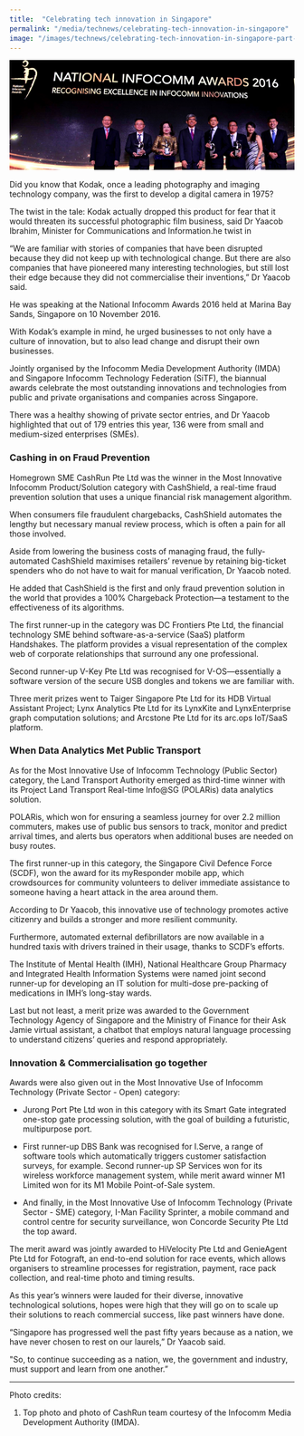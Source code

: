 ```yaml
---
title:  "Celebrating tech innovation in Singapore"
permalink: "/media/technews/celebrating-tech-innovation-in-singapore"
image: "/images/technews/celebrating-tech-innovation-in-singapore-part-1.png"
---
```


![celebrating tech innovation in singapore](/images/technews/celebrating-tech-innovation-in-singapore-part-1.png)

Did you know that Kodak, once a leading photography and imaging technology company, was the first to develop a digital camera in 1975?

The twist in the tale: Kodak actually dropped this product for fear that it would threaten its successful photographic film business, said Dr Yaacob Ibrahim, Minister for Communications and Information.he twist in 

“We are familiar with stories of companies that have been disrupted because they did not keep up with technological change. But there are also companies that have pioneered many interesting technologies, but still lost their edge because they did not commercialise their inventions,” Dr Yaacob said.

He was speaking at the National Infocomm Awards 2016 held at Marina Bay Sands, Singapore on 10 November 2016.

With Kodak’s example in mind, he urged businesses to not only have a culture of innovation, but to also lead change and disrupt their own businesses.

Jointly organised by the Infocomm Media Development Authority (IMDA) and Singapore Infocomm Technology Federation (SiTF), the biannual awards celebrate the most outstanding innovations and technologies from public and private organisations and companies across Singapore.

There was a healthy showing of private sector entries, and Dr Yaacob highlighted that out of 179 entries this year, 136 were from small and medium-sized enterprises (SMEs).

### **Cashing in on Fraud Prevention**
Homegrown SME CashRun Pte Ltd was the winner in the Most Innovative Infocomm Product/Solution category with CashShield, a real-time fraud prevention solution that uses a unique financial risk management algorithm.

When consumers file fraudulent chargebacks, CashShield automates the lengthy but necessary manual review process, which is often a pain for all those involved.

Aside from lowering the business costs of managing fraud, the fully-automated CashShield maximises retailers’ revenue by retaining big-ticket spenders who do not have to wait for manual verification, Dr Yaacob noted.

He added that CashShield is the first and only fraud prevention solution in the world that provides a 100% Chargeback Protection—a testament to the effectiveness of its algorithms.

The first runner-up in the category was DC Frontiers Pte Ltd, the financial technology SME behind software-as-a-service (SaaS) platform Handshakes. The platform provides a visual representation of the complex web of corporate relationships that surround any one professional.

Second runner-up V-Key Pte Ltd was recognised for V-OS—essentially a software version of the secure USB dongles and tokens we are familiar with.

Three merit prizes went to Taiger Singapore Pte Ltd for its HDB Virtual Assistant Project; Lynx Analytics Pte Ltd for its LynxKite and LynxEnterprise graph computation solutions; and Arcstone Pte Ltd for its arc.ops IoT/SaaS platform.

### **When Data Analytics Met Public Transport**
As for the Most Innovative Use of Infocomm Technology (Public Sector) category, the Land Transport Authority emerged as third-time winner with its Project Land Transport Real-time Info@SG (POLARis) data analytics solution.

POLARis, which won for ensuring a seamless journey for over 2.2 million commuters, makes use of public bus sensors to track, monitor and predict arrival times, and alerts bus operators when additional buses are needed on busy routes.

The first runner-up in this category, the Singapore Civil Defence Force (SCDF), won the award for its myResponder mobile app, which crowdsources for community volunteers to deliver immediate assistance to someone having a heart attack in the area around them.

According to Dr Yaacob, this innovative use of technology promotes active citizenry and builds a stronger and more resilient community.

Furthermore, automated external defibrillators are now available in a hundred taxis with drivers trained in their usage, thanks to SCDF’s efforts.

The Institute of Mental Health (IMH), National Healthcare Group Pharmacy and Integrated Health Information Systems were named joint second runner-up for developing an IT solution for multi-dose pre-packing of medications in IMH’s long-stay wards.

Last but not least, a merit prize was awarded to the Government Technology Agency of Singapore and the Ministry of Finance for their Ask Jamie virtual assistant, a chatbot that employs natural language processing to understand citizens’ queries and respond appropriately.

### **Innovation & Commercialisation go together**
Awards were also given out in the Most Innovative Use of Infocomm Technology (Private Sector - Open) category:

* Jurong Port Pte Ltd won in this category with its Smart Gate integrated one-stop gate processing solution, with the goal of building a futuristic, multipurpose port.

* First runner-up DBS Bank was recognised for I.Serve, a range of software tools which automatically triggers customer satisfaction surveys, for example. Second runner-up SP Services won for its wireless workforce management system, while merit award winner M1 Limited won for its M1 Mobile Point-of-Sale system.

* And finally, in the Most Innovative Use of Infocomm Technology (Private Sector - SME) category, I-Man Facility Sprinter, a mobile command and control centre for security surveillance, won Concorde Security Pte Ltd the top award.

The merit award was jointly awarded to HiVelocity Pte Ltd and GenieAgent Pte Ltd for Fotograft, an end-to-end solution for race events, which allows organisers to streamline processes for registration, payment, race pack collection, and real-time photo and timing results.

As this year’s winners were lauded for their diverse, innovative technological solutions, hopes were high that they will go on to scale up their solutions to reach commercial success, like past winners have done.

“Singapore has progressed well the past fifty years because as a nation, we have never chosen to rest on our laurels,” Dr Yaacob said.

"So, to continue succeeding as a nation, we, the government and industry, must support and learn from one another.”

---

 Photo credits:

1. Top photo and photo of CashRun team courtesy of the Infocomm Media Development Authority (IMDA).

